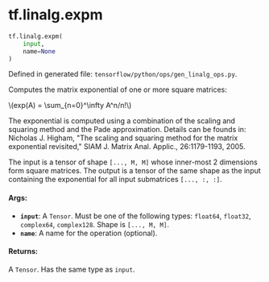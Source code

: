 <div itemscope itemtype="http://developers.google.com/ReferenceObject">
<meta itemprop="name" content="tf.linalg.expm" />
</div>

# tf.linalg.expm

``` python
tf.linalg.expm(
    input,
    name=None
)
```



Defined in generated file: `tensorflow/python/ops/gen_linalg_ops.py`.

Computes the matrix exponential of one or more square matrices:

\\(exp(A) = \sum_{n=0}^\infty A^n/n!\\)

The exponential is computed using a combination of the scaling and squaring
method and the Pade approximation. Details can be founds in:
Nicholas J. Higham, "The scaling and squaring method for the matrix exponential
revisited," SIAM J. Matrix Anal. Applic., 26:1179-1193, 2005.

The input is a tensor of shape `[..., M, M]` whose inner-most 2 dimensions
form square matrices. The output is a tensor of the same shape as the input
containing the exponential for all input submatrices `[..., :, :]`.

#### Args:

* <b>`input`</b>: A `Tensor`. Must be one of the following types: `float64`, `float32`, `complex64`, `complex128`.
    Shape is `[..., M, M]`.
* <b>`name`</b>: A name for the operation (optional).


#### Returns:

A `Tensor`. Has the same type as `input`.